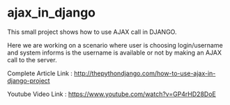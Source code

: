 # ajax_in_django

This small project shows how to use AJAX call in DJANGO.


Here we are working on a scenario where user is choosing login/username and system informs is 
the username is available or not by making an AJAX call to the server.



Complete Article Link : http://thepythondjango.com/how-to-use-ajax-in-django-project

Youtube Video Link : https://www.youtube.com/watch?v=GP4rHD28DoE

